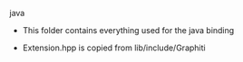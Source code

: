 java

- This folder contains everything used for the java binding

- Extension.hpp is copied from lib/include/Graphiti
